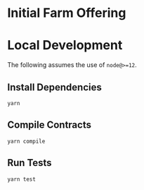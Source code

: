 # Initial Farm Offering

# Local Development

The following assumes the use of `node@>=12`.

## Install Dependencies

`yarn`

## Compile Contracts

`yarn compile`

## Run Tests

`yarn test`
